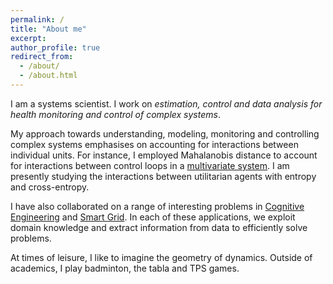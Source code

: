 ```yaml
---
permalink: /
title: "About me"
excerpt: 
author_profile: true
redirect_from: 
  - /about/
  - /about.html
---
```


I am a systems scientist. I work on *estimation, control and data analysis for health monitoring and control of complex systems*.

My approach towards understanding, modeling, monitoring and controlling complex systems emphasises on accounting for interactions between individual units.
For instance, I employed Mahalanobis distance to account for interactions between control loops in a [multivariate system](https://doi.org/10.1109/TCST.2015.2468087).
I am presently studying the interactions between utilitarian agents with entropy and cross-entropy.

I have also collaborated on a range of interesting problems in [Cognitive Engineering](https://doi.org/10.1021/acssuschemeng.7b03971) and
[Smart Grid](https://doi.org/10.1016/j.apenergy.2019.113966). In each of these applications, we exploit domain knowledge and extract information from data to efficiently
solve problems.

At times of leisure, I like to imagine the geometry of dynamics. Outside of academics, I play badminton, the tabla and TPS games.